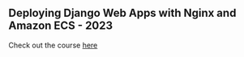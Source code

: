 ## Deploying Django Web Apps with Nginx and Amazon ECS - 2023

Check out the course [here](https://www.udemy.com/course/deploy-a-django-web-app-with-nginx-and-amazon-ecs-2022/)
